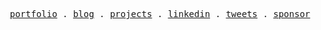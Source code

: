 <p align="center">
  <samp>
    <a href="https://leularia.com">portfolio</a> .
    <a href="https://leularia.com/blog">blog</a> .
    <a href="https://leularia.com">projects</a> .
    <a href="https://linkedin.com/in/leularia">linkedin</a> .
    <a href="https://twitter.com/leularia">tweets</a> .
    <a href="https://github.com/sponsors/leularia">sponsor</a>
  </samp>
</p>

<!-- <b>
   <p align="center">
     👋 Hooray...
  </p>
  <p align="center">
   👨🏻‍💻 Programming, ♒ Aquarius, 🎨 Painting, 🎸 Music, 🇪🇹 Ethiopia, 🧭 Travelling, ❤️ Psycology  
  </p>
  <p align="center">
    <a href="#"><img src="https://visitor-badge.glitch.me/badge?page_id=LeulAria"></a>
  </p>
  <p align="center">
    <a href="https://leularia.vercel.app">
    more about me. 
    </a> 
  <p>
</b> -->

<!-- 
<p>
  <img src="https://img.shields.io/badge/Python-3776AB?style=for-the-badge&logo=python&logoColor=white" />
  <img src="https://img.shields.io/badge/TypeScript-007ACC?style=for-the-badge&logo=typescript&logoColor=white" />
  <img src="https://img.shields.io/badge/Go-00ADD8?style=for-the-badge&logo=go&logoColor=white" />
  <img src="https://img.shields.io/badge/Java-ED8B00?style=for-the-badge&logo=java&logoColor=white" />
  <img src="https://img.shields.io/badge/C%23-239120?style=for-the-badge&logo=c-sharp&logoColor=white" />
</p>
<p>
  <img src="https://img.shields.io/badge/Node.js-339933?style=for-the-badge&logo=nodedotjs&logoColor=white" />
  <img src="https://img.shields.io/badge/Django-092E20?style=for-the-badge&logo=django&logoColor=white" />
  <img src="https://img.shields.io/badge/Vue.js-35495E?style=for-the-badge&logo=vuedotjs&logoColor=4FC08D" />
  <img src="https://img.shields.io/badge/Svelte-4A4A55?style=for-the-badge&logo=svelte&logoColor=FF3E00" />
  <img src="https://img.shields.io/badge/next.js-000000?style=for-the-badge&logo=nextdotjs&logoColor=white" />
</p> -->
